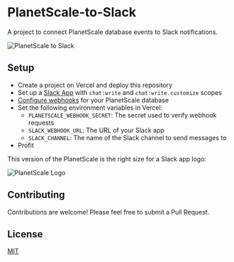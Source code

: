 # PlanetScale-to-Slack

A project to connect PlanetScale database events to Slack notifications.

![PlanetScale to Slack](https://github.com/samlambert/requestspersecond.fyi/assets/1155781/60702007-0e78-4f0f-bf99-1653108c2c79)

## Setup

- Create a project on Vercel and deploy this repository
- Set up a [Slack App](https://api.slack.com/quickstart) with `chat:write` and `chat:write.customize` scopes
- [Configure webhooks](https://planetscale.com/docs/concepts/webhooks) for your PlanetScale database
- Set the following environment variables in Vercel:
  - `PLANETSCALE_WEBHOOK_SECRET`: The secret used to verify webhook requests
  - `SLACK_WEBHOOK_URL`: The URL of your Slack app
  - `SLACK_CHANNEL`: The name of the Slack channel to send messages to
- Profit

This version of the PlanetScale is the right size for a Slack app logo:

![PlanetScale Logo](https://github.com/samlambert/requestspersecond.fyi/assets/1155781/491e706f-b53a-4812-91b9-67128677ff53)

## Contributing

Contributions are welcome! Please feel free to submit a Pull Request.

## License

[MIT](https://choosealicense.com/licenses/mit/)